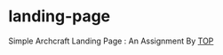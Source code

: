 # landing-page

Simple Archcraft Landing Page : An Assignment By [TOP](https://www.theodinproject.com/)
